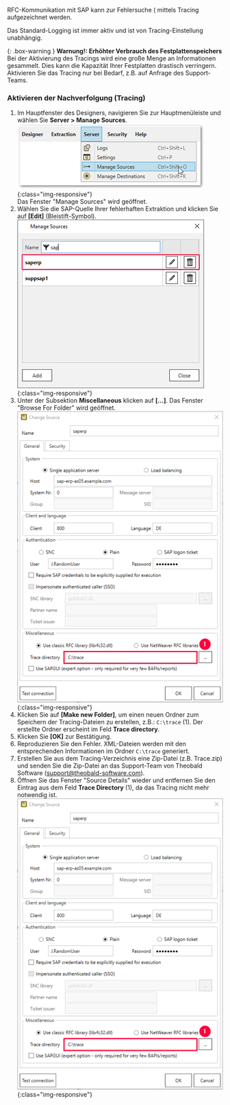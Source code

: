 RFC-Kommunikation mit SAP kann zur Fehlersuche ( mittels Tracing aufgezeichnet werden.

Das Standard-Logging ist immer aktiv und ist von Tracing-Einstellung unabhängig. 

{: .box-warning }
**Warnung!: Erhöhter Verbrauch des Festplattenspeichers** <br>
Bei der Aktivierung des Tracings wird eine große Menge an Informationen gesammelt. Dies kann die Kapazität Ihrer Festplatten drastisch verringern.
Aktivieren Sie das Tracing nur bei Bedarf, z.B. auf Anfrage des Support-Teams.


### Aktivieren der Nachverfolgung (Tracing)
1. Im Hauptfenster des Designers, navigieren Sie zur Hauptmenüleiste und wählen Sie **Server > Manage Sources**.
![XU-Create-Connection-1](/img/content/server_manage_sources.png){:class="img-responsive"}
<br> Das Fenster "Manage Sources" wird geöffnet.
2. Wählen Sie die SAP-Quelle Ihrer fehlerhaften Extraktion und klicken Sie auf **[Edit]** (Bleistift-Symbol). 
![sap-source](/img/content/edit_sap_source.png){:class="img-responsive"}
3. Unter der Subsektion **Miscellaneous** klicken auf **[...]**. Das Fenster "Browse For Folder" wird geöffnet.
![tracing-path](/img/content/xu_tracing_path.png){:class="img-responsive"}
4. Klicken Sie auf **[Make new Folder]**, um einen neuen Ordner zum Speichern der Tracing-Dateien zu erstellen, z.B.: `C:\trace` (1). Der erstellte Ordner erscheint im Feld **Trace directory**.
5. Klicken Sie **[OK]** zur Bestätigung.
6. Reproduzieren Sie den Fehler. XML-Dateien werden mit den entsprechenden Informationen im Ordner `C:\trace` generiert. 
7. Erstellen Sie aus dem Tracing-Verzeichnis eine Zip-Datei (z.B. Trace.zip) und senden Sie die Zip-Datei an das Support-Team von Theobald Software (support@theobald-software.com).
8. Öffnen Sie das Fenster "Source Details" wieder und entfernen Sie den Eintrag aus dem Feld **Trace Directory** (1), da das Tracing nicht mehr notwendig ist. 
![tracing-path](/img/content/xu_tracing_path.png){:class="img-responsive"}
